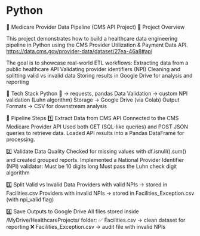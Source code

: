 # Python

🏥 Medicare Provider Data Pipeline (CMS API Project)
📌 Project Overview

This project demonstrates how to build a healthcare data engineering pipeline in Python using the CMS Provider Utilization & Payment Data API.
https://data.cms.gov/provider-data/dataset/27ea-46a8#api

The goal is to showcase real-world ETL workflows:
Extracting data from a public healthcare API
Validating provider identifiers (NPI)
Cleaning and splitting valid vs invalid data
Storing results in Google Drive for analysis and reporting

🔧 Tech Stack
Python 🐍 → requests, pandas
Data Validation → custom NPI validation (Luhn algorithm)
Storage → Google Drive (via Colab)
Output Formats → CSV for downstream analysis

🚀 Pipeline Steps
1️⃣ Extract Data from CMS API
Connected to the CMS Medicare Provider API
Used both GET (SQL-like queries) and POST JSON queries to retrieve data.
Loaded API results into a Pandas DataFrame for processing.

2️⃣ Validate Data Quality
Checked for missing values with df.isnull().sum() and created grouped reports.
Implemented a National Provider Identifier (NPI) validator:
Must be 10 digits long
Must pass the Luhn check digit algorithm

3️⃣ Split Valid vs Invalid Data
Providers with valid NPIs → stored in Facilities.csv
Providers with invalid NPIs → stored in Facilities_Exception.csv (with npi_valid flag)

4️⃣ Save Outputs to Google Drive
All files stored inside /MyDrive/HealthcareProjects/ folder:
✅ Facilities.csv → clean dataset for reporting
❌ Facilities_Exception.csv → audit file with invalid NPIs
